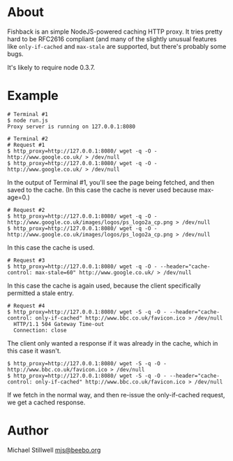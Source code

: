 # About

Fishback is an simple NodeJS-powered caching HTTP proxy.  It tries pretty hard to be RFC2616 compliant (and many of the slightly unusual features like `only-if-cached` and `max-stale` are supported, but there's probably some bugs.

It's likely to require node 0.3.7.

# Example

    # Terminal #1
    $ node run.js 
    Proxy server is running on 127.0.0.1:8080
    
    # Terminal #2
    # Request #1
    $ http_proxy=http://127.0.0.1:8080/ wget -q -O - http://www.google.co.uk/ > /dev/null
    $ http_proxy=http://127.0.0.1:8080/ wget -q -O - http://www.google.co.uk/ > /dev/null

In the output of Terminal #1, you'll see the page being fetched, and then saved to the cache.  (In this case the cache is never used because max-age=0.)

    # Request #2
    $ http_proxy=http://127.0.0.1:8080/ wget -q -O - http://www.google.co.uk/images/logos/ps_logo2a_cp.png > /dev/null
    $ http_proxy=http://127.0.0.1:8080/ wget -q -O - http://www.google.co.uk/images/logos/ps_logo2a_cp.png > /dev/null

In this case the cache is used.

    # Request #3
    $ http_proxy=http://127.0.0.1:8080/ wget -q -O - --header="cache-control: max-stale=60" http://www.google.co.uk/ > /dev/null

In this case the cache is again used, because the client specifically permitted a stale entry.

    # Request #4
    $ http_proxy=http://127.0.0.1:8080/ wget -S -q -O - --header="cache-control: only-if-cached" http://www.bbc.co.uk/favicon.ico > /dev/null
      HTTP/1.1 504 Gateway Time-out
      Connection: close

The client only wanted a response if it was already in the cache, which in this case it wasn't.

    $ http_proxy=http://127.0.0.1:8080/ wget -S -q -O - http://www.bbc.co.uk/favicon.ico > /dev/null
    $ http_proxy=http://127.0.0.1:8080/ wget -S -q -O - --header="cache-control: only-if-cached" http://www.bbc.co.uk/favicon.ico > /dev/null

If we fetch in the normal way, and then re-issue the only-if-cached request, we get a cached response.

# Author

Michael Stillwell <mjs@beebo.org>
